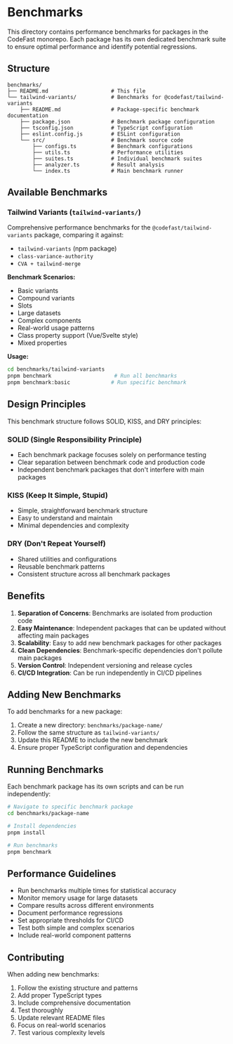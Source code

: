 # Benchmarks

This directory contains performance benchmarks for packages in the CodeFast monorepo. Each package has its own dedicated benchmark suite to ensure optimal performance and identify potential regressions.

## Structure

```text
benchmarks/
├── README.md                    # This file
└── tailwind-variants/           # Benchmarks for @codefast/tailwind-variants
    ├── README.md                # Package-specific benchmark documentation
    ├── package.json             # Benchmark package configuration
    ├── tsconfig.json            # TypeScript configuration
    ├── eslint.config.js         # ESLint configuration
    └── src/                     # Benchmark source code
        ├── configs.ts           # Benchmark configurations
        ├── utils.ts             # Performance utilities
        ├── suites.ts            # Individual benchmark suites
        ├── analyzer.ts          # Result analysis
        └── index.ts             # Main benchmark runner
```

## Available Benchmarks

### Tailwind Variants (`tailwind-variants/`)

Comprehensive performance benchmarks for the `@codefast/tailwind-variants` package, comparing it against:

- `tailwind-variants` (npm package)
- `class-variance-authority`
- `CVA + tailwind-merge`

**Benchmark Scenarios:**
- Basic variants
- Compound variants
- Slots
- Large datasets
- Complex components
- Real-world usage patterns
- Class property support (Vue/Svelte style)
- Mixed properties

**Usage:**
```bash
cd benchmarks/tailwind-variants
pnpm benchmark                    # Run all benchmarks
pnpm benchmark:basic             # Run specific benchmark
```

## Design Principles

This benchmark structure follows SOLID, KISS, and DRY principles:

### SOLID (Single Responsibility Principle)
- Each benchmark package focuses solely on performance testing
- Clear separation between benchmark code and production code
- Independent benchmark packages that don't interfere with main packages

### KISS (Keep It Simple, Stupid)
- Simple, straightforward benchmark structure
- Easy to understand and maintain
- Minimal dependencies and complexity

### DRY (Don't Repeat Yourself)
- Shared utilities and configurations
- Reusable benchmark patterns
- Consistent structure across all benchmark packages

## Benefits

1. **Separation of Concerns**: Benchmarks are isolated from production code
2. **Easy Maintenance**: Independent packages that can be updated without affecting main packages
3. **Scalability**: Easy to add new benchmark packages for other packages
4. **Clean Dependencies**: Benchmark-specific dependencies don't pollute main packages
5. **Version Control**: Independent versioning and release cycles
6. **CI/CD Integration**: Can be run independently in CI/CD pipelines

## Adding New Benchmarks

To add benchmarks for a new package:

1. Create a new directory: `benchmarks/package-name/`
2. Follow the same structure as `tailwind-variants/`
3. Update this README to include the new benchmark
4. Ensure proper TypeScript configuration and dependencies

## Running Benchmarks

Each benchmark package has its own scripts and can be run independently:

```bash
# Navigate to specific benchmark package
cd benchmarks/package-name

# Install dependencies
pnpm install

# Run benchmarks
pnpm benchmark
```

## Performance Guidelines

- Run benchmarks multiple times for statistical accuracy
- Monitor memory usage for large datasets
- Compare results across different environments
- Document performance regressions
- Set appropriate thresholds for CI/CD
- Test both simple and complex scenarios
- Include real-world component patterns

## Contributing

When adding new benchmarks:

1. Follow the existing structure and patterns
2. Add proper TypeScript types
3. Include comprehensive documentation
4. Test thoroughly
5. Update relevant README files
6. Focus on real-world scenarios
7. Test various complexity levels
